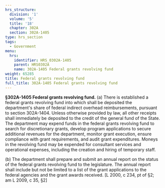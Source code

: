 ```yaml
---
hrs_structure:
  division: '1'
  volume: '5'
  title: '18'
  chapter: 302A
  section: 302A-1405
type: hrs_section
tags:
  - Government
menu:
  hrs:
    identifier: HRS_0302A-1405
    parent: HRS0302A
    name: 302A-1405 Federal grants revolving fund
weight: 65285
title: Federal grants revolving fund
full_title: 302A-1405 Federal grants revolving fund
---
```

**§302A-1405 Federal grants revolving fund.** (a) There is established a federal grants revolving fund into which shall be deposited the department's share of federal indirect overhead reimbursements, pursuant to section 302A-1404\. Unless otherwise provided by law, all other receipts shall immediately be deposited to the credit of the general fund of the State. The department may expend funds in the federal grants revolving fund to search for discretionary grants, develop program applications to secure additional revenues for the department, monitor grant execution, ensure compliance with grant requirements, and audit grant expenditures. Moneys in the revolving fund may be expended for consultant services and operational expenses, including the creation and hiring of temporary staff.

(b) The department shall prepare and submit an annual report on the status of the federal grants revolving fund to the legislature. The annual report shall include but not be limited to a list of the grant applications to the federal agencies and the grant awards received. [L 2000, c 234, pt of §2; am L 2009, c 35, §2]